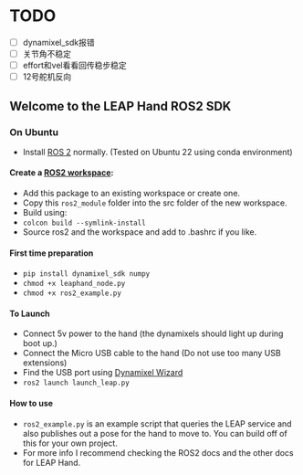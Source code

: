 # TODO

- [ ] dynamixel_sdk报错
- [ ] 关节角不稳定
- [ ] effort和vel看看回传稳步稳定
- [ ] 12号舵机反向

## Welcome to the LEAP Hand ROS2 SDK

### On Ubuntu
- Install [ROS 2](https://docs.ros.org/en/humble/Installation.html) normally. (Tested on Ubuntu 22 using conda environment)
#### Create a [ROS2 workspace](https://docs.ros.org/en/humble/Tutorials/Beginner-Client-Libraries/Creating-A-Workspace/Creating-A-Workspace.html):
- Add this package to an existing workspace or create one.
- Copy this `ros2_module` folder into the src folder of the new workspace.
- Build using:
- `colcon build --symlink-install`
- Source ros2 and the workspace and add to .bashrc if you like.
#### First time preparation
- `pip install dynamixel_sdk numpy`
- `chmod +x leaphand_node.py`
- `chmod +x ros2_example.py`
#### To Launch
- Connect 5v power to the hand (the dynamixels should light up during boot up.)
- Connect the Micro USB cable to the hand (Do not use too many USB extensions)
- Find the USB port using [Dynamixel Wizard](https://emanual.robotis.com/docs/en/software/dynamixel/dynamixel_wizard2/)
- `ros2 launch launch_leap.py`
#### How to use
- `ros2_example.py` is an example script that queries the LEAP service and also publishes out a pose for the hand to move to.  You can build off of this for your own project.
- For more info I recommend checking the ROS2 docs and the other docs for LEAP Hand.